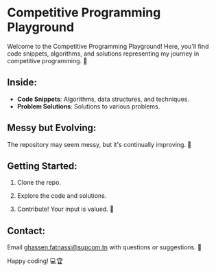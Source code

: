 # Competitive Programming Playground

Welcome to the Competitive Programming Playground! Here, you'll find code snippets, algorithms, and solutions representing my journey in competitive programming. 🚀

## Inside:

- **Code Snippets**: Algorithms, data structures, and techniques.
- **Problem Solutions**: Solutions to various problems.

## Messy but Evolving:

The repository may seem messy, but it's continually improving. 🌱

## Getting Started:

1. Clone the repo.

2. Explore the code and solutions.

3. Contribute! Your input is valued. 🤝

## Contact:

Email ghassen.fatnassi@supcom.tn with questions or suggestions. 📧

Happy coding! 💻🏆
